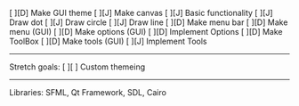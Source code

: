 [ ][D] Make GUI theme
[ ][J] Make canvas
    [ ][J] Basic functionality
        [ ][J] Draw dot
        [ ][J] Draw circle
        [ ][J] Draw line
[ ][D] Make menu bar
    [ ][D] Make menu (GUI)
    [ ][D] Make options (GUI)
        [ ][D] Implement Options
[ ][D] Make ToolBox
    [ ][D] Make tools (GUI)
    [ ][J] Implement Tools

----------
Stretch goals:
[ ][ ] Custom themeing

----------
Libraries: SFML, Qt Framework, SDL, Cairo
